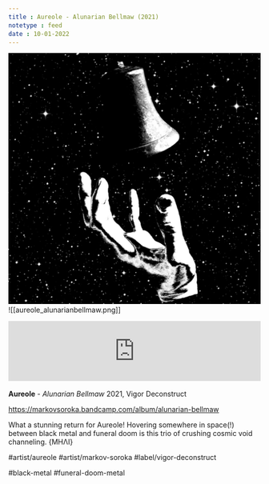 ```yaml
---
title : Aureole - Alunarian Bellmaw (2021)
notetype : feed
date : 10-01-2022
---
```

![slbum cuvvert](/assets/img/aureole_alunarianbellmaw.png)
![[aureole_alunarianbellmaw.png]]
<iframe style="border: 0; width: 100%; height: 120px;" src="https://bandcamp.com/EmbeddedPlayer/album=2844372934/size=large/bgcol=333333/linkcol=2ebd35/tracklist=false/artwork=small/transparent=true/" seamless><a href="https://markovsoroka.bandcamp.com/album/alunarian-bellmaw">Alunarian Bellmaw by Aureole</a></iframe>

**Aureole** - *Alunarian Bellmaw*
2021, Vigor Deconstruct

https://markovsoroka.bandcamp.com/album/alunarian-bellmaw

What a stunning return for Aureole! Hovering somewhere in space(!) between black metal and funeral doom is this trio of crushing cosmic void channeling.
{ΜΗΛΙ}

#artist/aureole
#artist/markov-soroka
#label/vigor-deconstruct

#black-metal
#funeral-doom-metal
